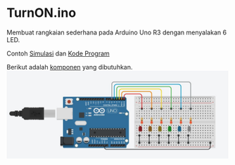 # TurnON.ino
Membuat rangkaian sederhana pada Arduino Uno R3 dengan menyalakan 6 LED.

Contoh [Simulasi](https://www.tinkercad.com/things/e9bdLlC7P7e-basic-led-v1?sharecode=yS8nVPOOiQR4nX7Nx3PrUGA-vXN-IU0OGI5As3gvhWI) dan [Kode Program](/Basic%20LED/V1/V1.ino)

Berikut adalah [komponen](/Basic%20LED/Components/V1.csv) yang dibutuhkan.
![](/Basic%20LED/TurnON.png)
